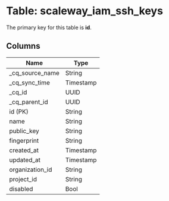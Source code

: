 # Table: scaleway_iam_ssh_keys

The primary key for this table is **id**.

## Columns

| Name          | Type          |
| ------------- | ------------- |
|_cq_source_name|String|
|_cq_sync_time|Timestamp|
|_cq_id|UUID|
|_cq_parent_id|UUID|
|id (PK)|String|
|name|String|
|public_key|String|
|fingerprint|String|
|created_at|Timestamp|
|updated_at|Timestamp|
|organization_id|String|
|project_id|String|
|disabled|Bool|